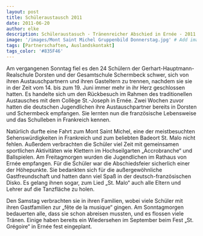 ```yaml
---
layout: post
title: Schüleraustausch 2011
date: 2011-06-20
author: elke
description: Schüleraustasuch - Tränenreicher Abschied in Ernée - 2011
image: '/images/Mont Saint Michel Gruppenbild Donnerstag.jpg' # Add image post (optional)
tags: [Partnerschaften, Auslandskontakt]
tags_color: '#835F46'
---
```


Am vergangenen Sonntag fiel es den 24 Schülern der Gerhart-Hauptmann-Realschule Dorsten und der Gesamtschule Schermbeck schwer, sich von ihren Austauschpartnern und ihren Gasteltern zu trennen, nachdem sie sie in der Zeit vom 14. bis zum 19. Juni immer mehr in ihr Herz geschlossen hatten.  Es handelte sich um den Rückbesuch im Rahmen des traditionellen Austausches mit dem Collège St.-Joseph in Ernée. Zwei Wochen zuvor  hatten die deutschen Jugendlichen ihre Austauschpartner bereits in Dorsten und Schermbeck  empfangen. Sie lernten nun die französische Lebensweise und das Schulleben in Frankreich kennen.

Natürlich durfte eine Fahrt zum Mont Saint Michel, eine der meistbesuchten Sehenswürdigkeiten in  Frankreich und zum beliebten Badeort St. Malo nicht fehlen. Außerdem verbrachten die Schüler viel Zeit mit gemeinsamen sportlichen Aktivitäten wie Klettern im Hochseilgarten „Accrobranche“ und Ballspielen. Am Freitagmorgen wurden die Jugendlichen im Rathaus von Ernée empfangen. Für die Schüler war die Abschiedsfeier sicherlich einer der Höhepunkte. Sie bedankten sich für die außergewöhnliche Gastfreundschaft und hatten dann viel Spaß in der deutsch-französischen Disko. Es gelang ihnen sogar, zum Lied „St. Malo“ auch alle Eltern und Lehrer auf die Tanzfläche zu holen.

Den Samstag verbrachten sie in ihren Familien, wobei viele Schüler mit ihren Gastfamilien zur „fête de la musique“ gingen. Am Sonntagmorgen bedauerten alle, dass sie schon abreisen mussten, und es flossen viele Tränen.
Einige haben bereits ein Wiedersehen im September beim Fest „St. Grégoire“ in Ernée fest eingeplant.


